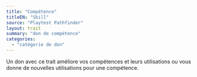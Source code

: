```yaml
---
title: "Compétence"
titleEN: "Skill"
source: "Playtest Pathfinder"
layout: trait
summary: "don de compétence"
categories:
  - "catégorie de don"
---
```

Un don avec ce trait améliore vos compétences et leurs utilisations ou vous donne de nouvelles utilisations pour une compétence.
